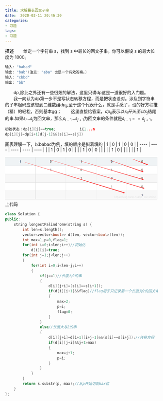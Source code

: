 ```yaml
---
title: 求解最长回文子串
date:  2020-03-11 20:46:30
categories:
- 习题
tags:
- 习题
---
```


**描述**
&emsp;&emsp;给定一个字符串 s，找到 s 中最长的回文子串。你可以假设 s 的最大长度为 1000。

```c++
输入: "babad"
输出: "bab"(注意: "aba" 也是一个有效答案。)
输入: "cbbd"
输出: "bb"
```
&emsp;&emsp;dp,除此之外还有一些很炫的解法，这里只讲dp这是一道很好的入门题。
&emsp;&emsp;我一向认为dp第一步不是写状态转移方程，而是把状态设对。涉及到字符串的子串起码应该想到二维数组$dp_{ij}$,至于这个代表什么，就是手感了，设的好方程~~推~~ （猜）的轻松，否则基本gg；
&emsp;&emsp;这里直接给答案，$dp_{ij}$表示以$s_i开头至以s_j$结尾的串.如果$s_i...s_j$为回文串，那么$s_{i-1}...s_{j+1}$为回文串的条件就是$s_{i-1}==s_{j+1}$。

```c++
初始状态：dp[i][i]==true;           i∈1...n
dp[i][j]=dp[i+1]d[j-1]&&(s[i]==s[j]) 
```
画表理解一下，以babad为例，填的顺序是斜着填的
| 1    | 0    | 1    | 0    | 0    |
| ---- | ---- | ---- | ---- | ---- |
|      | 1    | 0    | 1    | 0    |
|      |      | 1    | 0    | 0    |
|      |      |      | 1    | 0    |
|      |      |      |      | 1    |

![在这里插入图片描述](求解最长回文子串/20200311204401984.png)上代码

```c++
class Solution {
public:
    string longestPalindrome(string s) {
        int len=s.length();
        vector<vector<bool>> d(len, vector<bool>(len));
        int max=1,p=0,flag=1;
        for(int i=0;i<len;i++)//初始化
            d[i][i]=true;
        for(int j=1;j<len;j++)
        {
            for(int i=0;i<len-j;i++)
            {
                if(j==1)//长度为2的串
                {
                    d[i][j+i]=(s[i]==s[i+1]);
                    if(d[i][i+1]&&flag)//flag用于只记录第一个长度为2的回文串，不用也没关系
                    {
                        max=2;
                        p=i;
                        flag=0;
                    }
                }
                else//长度大与2的串
                {
                    d[i][j+i]=d[i+1][i+j-1]&&(s[i]==s[i+j]);//转移方程
                    if(d[i][j+i]&&j+1>max)
                    {
                        max=j+1;
                        p=i;
                    }
                }
            }
        }
        return s.substr(p, max);//从p开始切割max位
    }
};
```